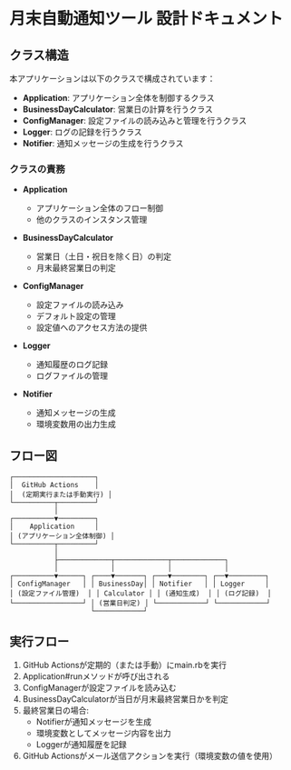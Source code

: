 # 月末自動通知ツール 設計ドキュメント

## クラス構造

本アプリケーションは以下のクラスで構成されています：

- **Application**: アプリケーション全体を制御するクラス
- **BusinessDayCalculator**: 営業日の計算を行うクラス
- **ConfigManager**: 設定ファイルの読み込みと管理を行うクラス
- **Logger**: ログの記録を行うクラス
- **Notifier**: 通知メッセージの生成を行うクラス

### クラスの責務

- **Application**
  - アプリケーション全体のフロー制御
  - 他のクラスのインスタンス管理

- **BusinessDayCalculator**
  - 営業日（土日・祝日を除く日）の判定
  - 月末最終営業日の判定

- **ConfigManager**
  - 設定ファイルの読み込み
  - デフォルト設定の管理
  - 設定値へのアクセス方法の提供

- **Logger**
  - 通知履歴のログ記録
  - ログファイルの管理

- **Notifier**
  - 通知メッセージの生成
  - 環境変数用の出力生成

## フロー図

```
┌────────────────────┐
│  GitHub Actions    │
│  (定期実行または手動実行) │
└──────────┬─────────┘
           │
┌──────────▼─────────┐
│    Application     │
│ (アプリケーション全体制御) │
└──────────┬─────────┘
           │
           ├─────────────┬─────────────┬─────────────┐
           │             │             │             │
┌──────────▼──────┐ ┌────▼───────┐ ┌───▼────────┐ ┌──▼─────────┐
│ ConfigManager   │ │ BusinessDay│ │ Notifier   │ │ Logger     │
│ (設定ファイル管理)  │ │ Calculator │ │ (通知生成)  │ │ (ログ記録)  │
└─────────────────┘ │ (営業日判定) │ └────────────┘ └────────────┘
                    └────────────┘
```

## 実行フロー

1. GitHub Actionsが定期的（または手動）にmain.rbを実行
2. Application#runメソッドが呼び出される
3. ConfigManagerが設定ファイルを読み込む
4. BusinessDayCalculatorが当日が月末最終営業日かを判定
5. 最終営業日の場合:
   - Notifierが通知メッセージを生成
   - 環境変数としてメッセージ内容を出力
   - Loggerが通知履歴を記録
6. GitHub Actionsがメール送信アクションを実行（環境変数の値を使用）
